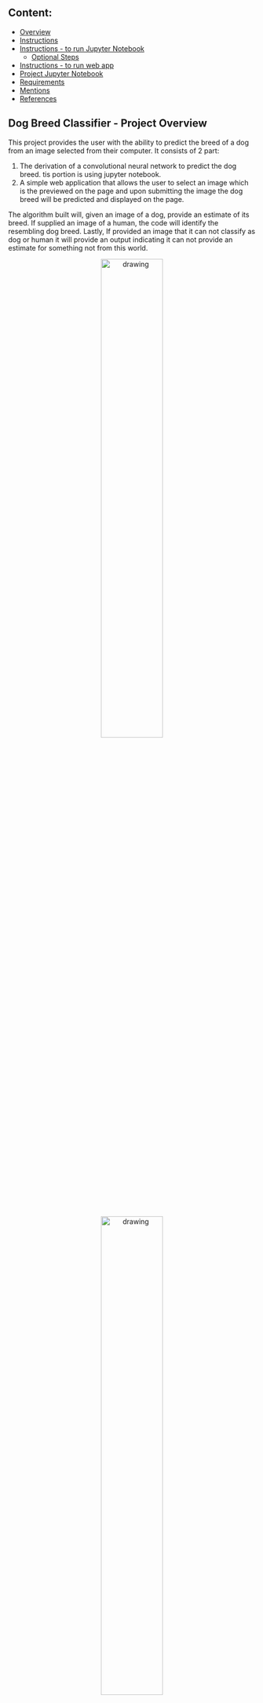 [//]: # (Image References)

[image1]: ./images/command_line_to_run.png "CommandLine"
[image2]: ./images/running_on.png "running_on"
[image3]: ./images/Backend_running.png "backennd_ok"
[image4]: ./images/Sample_App_Screen_Shot.jpg "Loading App"
[image5]: ./images/Sample_App_Screen_Shot_Image_Selected.jpg "Image Selection"
[image6]: ./images/Sample_App_Screen_Shot_Output.jpg "App Output"

## Content:

- [Overview](#overview)
- [Instructions](#instructions)
- [Instructions  -  to run Jupyter Notebook](#inst_ipnoteb)
  - [Optional Steps](#opt)
- [Instructions -  to run web app](#webapp)
- [Project Jupyter Notebook](#open_nb)
- [Requirements](#req)
- [Mentions](#mentions)
- [References](#ref)


<a id='overview'></a>

## Dog Breed Classifier  -  Project Overview

This project provides the user with the ability to predict the breed of a dog from an image selected from their computer.  It consists of 2 part:
1. The derivation of a convolutional neural network to predict the dog breed.  tis portion is using jupyter notebook.
2. A simple web application that allows the user to select an image which is the previewed on the page and upon submitting the image the dog breed will be predicted and displayed on the page. 

The algorithm built will, given an image of a dog, provide an estimate of its breed.  If supplied an image of a human, the code will identify the resembling dog breed. Lastly, If provided an image that it can not classify as dog or human it will provide an output indicating it can not provide an estimate for something not from this world.
 
<p align="center">
<img class="center-text" src="./images/Sample_App_Screen_Shot.jpg" alt="drawing" width="50%"/>
<img class="marginauto" src="./images/Sample_App_Screen_Shot_Image_Selected.jpg" alt="drawing" width="50%"/>
<img class="marginauto" src="./images/Sample_App_Screen_Shot_Output.jpg" alt="drawing" width="50%"/>
</p>

<a id='instructions'></a>

## Project Instructions

The write up for this project can be found in my [Medium Blog](https://pirsqred.medium.com/dog-breed-classification-2800e08f694b).

### Instructions

1. Clone the repository and navigate to the downloaded folder.
```	
# Create a directory on yur computer, so Git doesn't get messy, and go to it
mkdir my-dir 
cd my-dir

# Start a Git repository
git init

# Track repository, do not enter subdirectory
git remote add -f origin https://github.com/43piRcubed/portfolio

# Enable the tree check feature
git config core.sparseCheckout true

# Create a file in the path: .git/info/sparse-checkout
# That is inside the hidden .git directory that was created
# by running the command: git init
# And inside it enter the name of the sub directory you only want to clone
echo 'dog-project' >> .git/info/sparse-checkout

## Download with pull, not clone
git pull origin master
```

<a id='inst_ipnoteb'></a>

### Instructions  -  to run Jupyter Notebook

2. Download the [dog dataset](https://s3-us-west-1.amazonaws.com/udacity-aind/dog-project/dogImages.zip).  Unzip the folder and place it in the repo, at location `path/to/dog-project/dogImages`.  The direcotry already exists but is empty 

3. Download the [human dataset](https://s3-us-west-1.amazonaws.com/udacity-aind/dog-project/lfw.zip).  Unzip the folder and place it in the repo, at location `path/to/dog-project/lfw`.  If you are using a Windows machine, you are encouraged to use [7zip](http://www.7-zip.org/) to extract the folder. The directory already exists but is empty

4. Donwload Bottleneck Features and place them into the repo, at location `path/to/dog-project/bottleneck_features`.  The directory already exists but is empty.
	1.	[VGG-16 bottleneck features](https://s3-us-west-1.amazonaws.com/udacity-aind/dog-project/DogVGG16Data.npz) for the dog dataset.
	2.	[Resnet50 bottleneck features](https://s3-us-west-1.amazonaws.com/udacity-aind/dog-project/DogResnet50Data.npz) for the dog dataset.
	3.	[Xception bottleneck features](https://s3-us-west-1.amazonaws.com/udacity-aind/dog-project/DogXceptionData.npz) for the dog dataset.

<a id='opt'></a>

5. (Optional) __If you plan to install TensorFlow with GPU support on your local machine__:

    - follow [the guide](https://www.tensorflow.org/install/) to install the necessary NVIDIA software on your system.  
    - If you are using an EC2 GPU instance, you can skip this step.

6. (Optional) **If you are running the project on your local machine (and not using AWS)**, create (and activate) a new environment.

	- __Linux__ (to install with __GPU support__, change `requirements/dog-linux.yml` to `requirements/dog-linux-gpu.yml`): 
	```
	conda env create -f requirements/dog-linux.yml
	source activate dog-project
	```  
	- __Mac__ (to install with __GPU support__, change `requirements/dog-mac.yml` to `requirements/dog-mac-gpu.yml`): 
	```
	conda env create -f requirements/dog-mac.yml
	source activate dog-project
	```  
	- __Windows__ (to install with __GPU support__, change `requirements/dog-windows.yml` to `requirements/dog-windows-gpu.yml`):  
	```
	conda env create -f requirements/dog-windows.yml
	activate dog-project
	```
	
7. (Optional) **If you are running the project on your local machine (and not using AWS)** and Step 6 throws errors, try this __alternative__ step to create your environment.

	- __Linux__ or __Mac__ (to install with __GPU support__, change `requirements/requirements.txt` to `requirements/requirements-gpu.txt`): 
	```
	conda create --name dog-project python=3.6
	source activate dog-project
	pip install -r requirements/requirements.txt
	```  
	- __Windows__ (to install with __GPU support__, change `requirements/requirements.txt` to `requirements/requirements-gpu.txt`):  
	```
	conda create --name dog-project python=3.6
	activate dog-project
	pip install -r requirements/requirements.txt
	```
	
8. (Optional) **If you are using AWS**, install Tensorflow.

 	```
	sudo python3 -m pip install -r requirements/requirements-gpu.txt
	```
	
9. Switch [Keras backend](https://keras.io/backend/) to TensorFlow.

	- __Linux__ or __Mac__: 
	```
	KERAS_BACKEND=tensorflow python -c "from keras import backend"
	```
	- __Windows__: 
	```
	set KERAS_BACKEND=tensorflow
	python -c "from keras import backend"
	```

10. (Optional) **If you are running the project on your local machine (and not using AWS)**:

    - create an [IPython kernel](http://ipython.readthedocs.io/en/stable/install/kernel_install.html) for the `dog-project` environment. 
	```
	python -m ipykernel install --user --name dog-project --display-name "dog-project"
	```

<a id='open_nb'></a>

11. Open the notebook.
```
jupyter notebook dog_app.ipynb
```

12. (Optional) **If you are running the project on your local machine (and not using AWS)**, before running code, change the kernel to match the dog-project environment by using the drop-down menu (**Kernel > Change kernel > dog-project**). Then, follow the instructions in the notebook.

<a id='webapp'></a>

### Instructions  -  to run webapp

13. Navigate to the app directory from the project home direcotry:
	```
	cd app
	```
14. Run the backend:
	```
	python3 dog_breed_run.py
	```
	![CommandLine][image1]

15. Go to your browser ( this was tested with Safari) and type in the below local server ip as indicated once the backend is fully loaded:
	```
	0.0.0.0:3001
	```
	![running_on][image2]
	![backennd_ok][image3]

16. Once the page loads:
	```
	select an image file in the Choose File field (select an image file from your computer)
	click on the Classify Dog Breed Button
	wait until page is loaded again (this may take some time)

	The estimated dog breed wil be displayed

	You can clear the form by either clicking on the top right [Dog Breed Classifier] link 
	or the Round Arrow on the right below the predicted dog breed.
	You can also just select a new image

	current file formats supported are .JPG and .JPEG
	```

<a id='files'></a>

## Project File Structure

<pre>
dog-project	
│
├── [__pycache__]
├── [.ipynb_checkpoints]
├── [app]
│   ├── [__pycache__]
│   ├── [static]
│   │   ├── dog_names.txt-------------------------# contains a list of all the dog breeds
│   │   └── style.css-----------------------------# style sheet for web app
│   ├── dog_breed_run.py--------------------------# Flask file that runs the web app
│   ├── extract_bottleneck_features.py------------# library to extract bottleneck features
│   └── templates
│       └── master.html---------------------------# Main page of web app
├── [bottleneck features]-------------------------# Folder that will contain all the bottleneck features
│	├── 
│   └── 
├── [dogImages]-----------------------------------# Folder that will contain all the dog images
│   ├── 
│   └── 
├── [haarcascades]--------------------------------# Images used in readme
├── [images]--------------------------------------# do not delete contains sample images of dogs as well as images used in readme
│   ├── command_line_to_run.png-------------------# do not delete
│   ├── running_on.png----------------------------# do not delete
│   ├── Backend_running.png-----------------------# do not delete
│   ├── Sample_App_Screen_Shot.jpg----------------# do not delete
│   ├── Sample_App_Screen_Shot_Image_Selected.jpg-# do not delete
│   ├── Sample_App_Screen_Shot_Output.jpg---------# do not delete
│   
├── [lfw]-----------------------------------------# Folder that will contain all human face images 
├── [requirements]
│   ├── requirements.txt--------------------------#
│   ├── requirements-gpu.txt----------------------#
│   ├── dog-mac.yml-------------------------------#
│   ├── dog-mac-gpu.yml---------------------------#
│   ├── dog-linux.yml-----------------------------#
│   ├── dog-linux-gpu.yml-------------------------#
│   ├── dog-windows.yml---------------------------#
│   └── dog-windows-gpu.yml-----------------------#
├── [saved_models]
│   ├── Xception_model.h5-------------------------# do not delete : dog breed prediction model
│   ├── dog_breed_model
│   ├── ResNet50_model.h5
│   ├── weights.best.from_scratch.hdf5------------# saved weights for model in notebook
│   ├── weights.best.VGG16.hdf5-------------------# saved weights for model in notebook
│   └── weights.best.Xc.hdf5----------------------# do not delete : saved weights for Xception in notebook
├── dog_app.ipynb---------------------------------# dog_app notebook
├── dog_app-2.html--------------------------------# dog_app html
├── extract_bottleneck_features.py------------# library to extract bottleneck features
└── README.md
</pre>

<a id='req'></a>

## Requirements

This project uses an __Anaconda__ install with __Python 3.6.3__ and the following libraries:

- flask==1.1.2
- glob2==0.7
- h5py==2.8.0
- ipykernel==5.3.2
- keras==2.0.9
- matplotlib==3.2.2
- numpy==1.17.0
- opencv-python==3.3.1
- pillow==7.2.0
- plotly==2.0.15
- scikit-learn==0.23.1
- scipy==1.5.0
- tensorflow == 1.3.0
- tqdm==4.47.0
- werkzeug==1.0.1

<a id='mentions'></a>

## Mentions

Thank you to <a href="https://www.udacity.com" target="_blank">Udacity</a> for laying the foundations for this project.
Thank you to <a href="https://stackoverflow.com/" target="_blank">Stackoverflow</a> for providing invaluable information and solutions.

<a id='ref'></a>

## References

<a href="https://stackoverflow.com/" target="_blank">Stackoverflow</a>
